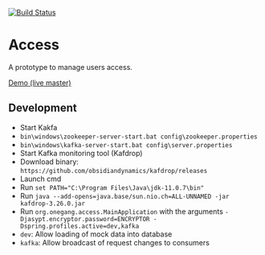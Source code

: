 [![Build Status](https://travis-ci.org/onegang/access.svg?branch=master)](https://travis-ci.org/onegang/access)

# Access

A prototype to manage users access.

[Demo (live master)](https://tinyurl.com/yaqqsddc)


## Development
- Start Kakfa
 - `bin\windows\zookeeper-server-start.bat config\zookeeper.properties`
 - `bin\windows\kafka-server-start.bat config\server.properties`
- Start Kafka monitoring tool (Kafdrop)
 - Download binary: `https://github.com/obsidiandynamics/kafdrop/releases`
 - Launch cmd
 - Run `set PATH="C:\Program Files\Java\jdk-11.0.7\bin"`
 - Run `java --add-opens=java.base/sun.nio.ch=ALL-UNNAMED -jar kafdrop-3.26.0.jar`
- Run `org.onegang.access.MainApplication` with the arguments `-Djasypt.encryptor.password=ENCRYPTOR -Dspring.profiles.active=dev,kafka`
 - `dev`: Allow loading of mock data into database
 - `kafka`: Allow broadcast of request changes to consumers 